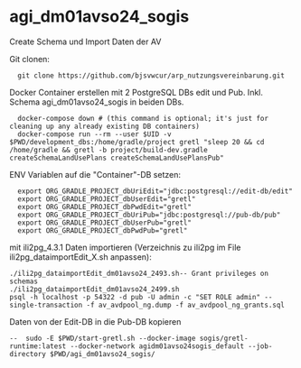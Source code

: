 # agi_dm01avso24_sogis 
Create Schema und Import Daten der AV

Git clonen:
```
  git clone https://github.com/bjsvwcur/arp_nutzungsvereinbarung.git
```

Docker Container erstellen mit 2 PostgreSQL DBs edit und Pub. Inkl. Schema agi_dm01avso24_sogis in beiden DBs.

```
  docker-compose down # (this command is optional; it's just for cleaning up any already existing DB containers)
  docker-compose run --rm --user $UID -v $PWD/development_dbs:/home/gradle/project gretl "sleep 20 && cd /home/gradle && gretl -b project/build-dev.gradle createSchemaLandUsePlans createSchemaLandUsePlansPub"
```

ENV Variablen auf die "Container"-DB setzen:
```
  export ORG_GRADLE_PROJECT_dbUriEdit="jdbc:postgresql://edit-db/edit"
  export ORG_GRADLE_PROJECT_dbUserEdit="gretl"
  export ORG_GRADLE_PROJECT_dbPwdEdit="gretl"
  export ORG_GRADLE_PROJECT_dbUriPub="jdbc:postgresql://pub-db/pub"
  export ORG_GRADLE_PROJECT_dbUserPub="gretl"
  export ORG_GRADLE_PROJECT_dbPwdPub="gretl"

```

mit ili2pg_4.3.1 Daten importieren (Verzeichnis zu ili2pg im File ili2pg_dataimportEdit_X.sh anpassen):
```
./ili2pg_dataimportEdit_dm01avso24_2493.sh-- Grant privileges on schemas
./ili2pg_dataimportEdit_dm01avso24_2499.sh
psql -h localhost -p 54322 -d pub -U admin -c "SET ROLE admin" --single-transaction -f av_avdpool_ng.dump -f av_avdpool_ng_grants.sql
```

Daten von der Edit-DB in die Pub-DB kopieren
```
--  sudo -E $PWD/start-gretl.sh --docker-image sogis/gretl-runtime:latest --docker-network agidm01avso24sogis_default --job-directory $PWD/agi_dm01avso24_sogis/
  ```
